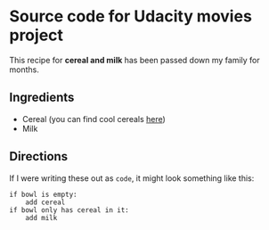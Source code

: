 # Source code for Udacity movies project
This recipe for **cereal and milk** has been passed down my family for months.

## Ingredients


* Cereal (you can find cool cereals [here]( www.example.com/coolcereals))
* Milk

## Directions

If I were writing these out as `code`, it might look something like this:
```
if bowl is empty:  
    add cereal  
if bowl only has cereal in it:  
    add milk
```

